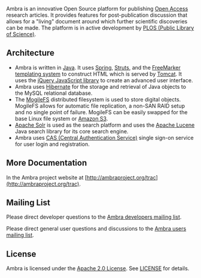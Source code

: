 Ambra is an innovative Open Source platform for publishing [Open Access](http://www.plos.org/open-access/) research articles. It provides features for post-publication discussion that allows for a "living" document around which further scientific discoveries can be made. The platform is in active development by [PLOS (Public Library of Science)](http://www.plos.org/).

## Architecture

* Ambra is written in [Java](http://www.java.com). It uses [Spring](http://www.springsource.org/), [Struts](http://struts.apache.org/), and the [FreeMarker templating system](http://www.freemarker.org/) to construct HTML which is served by [Tomcat](http://tomcat.apache.org/). It uses the [jQuery JavaScript library](http://jquery.com/) to create an advanced user interface.
* Ambra uses [Hibernate](http://www.hibernate.org/) for the storage and retrieval of Java objects to the MySQL relational database.
* The [MogileFS](http://danga.com/mogilefs/) distributed filesystem is used to store digital objects. MogileFS allows for automatic file replication, a non-SAN RAID setup and no single point of failure. MogileFS can be easily swapped for the base Linux file system or [Amazon S3](http://aws.amazon.com/s3/).
* [Apache Solr](http://lucene.apache.org/solr/) is used as the search platform and uses the [Apache Lucene](http://lucene.apache.org/core/) Java search library for its core search engine.
* Ambra uses [CAS (Central Authentication Service)](http://www.jasig.org/cas) single sign-on service for user login and registration.

## More Documentation
In the Ambra project website at [http://ambraproject.org/trac](http://ambraproject.org/trac).

## Mailing List
Please direct developer questions to the [Ambra developers mailing list](http://ambraproject.org/mailman/listinfo/ambra-dev).

Please direct general user questions and discussions to the [Ambra users mailing list](http://ambraproject.org/mailman/listinfo/ambra-users).

## License
Ambra is licensed under the [Apache 2.0 License](http://www.apache.org/licenses/LICENSE-2.0.html). See [LICENSE](https://github.com/PLOS/ambra/LICENSE.md) for details.